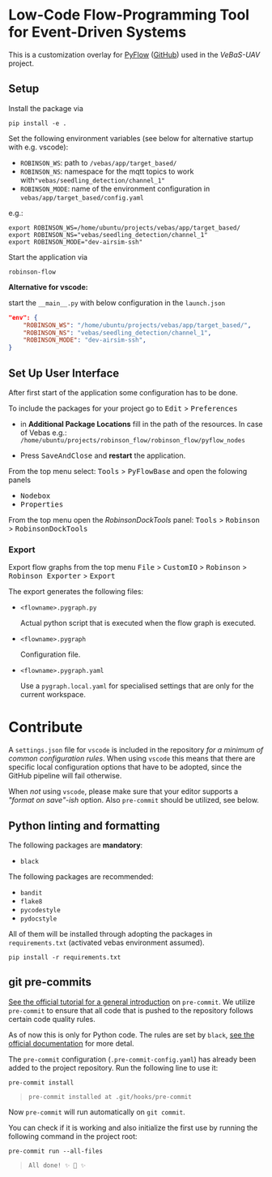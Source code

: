 # Low-Code Flow-Programming Tool for Event-Driven Systems

This is a customization overlay for [PyFlow](https://wonderworks-software.github.io/PyFlow/) ([GitHub](https://github.com/wonderworks-software/PyFlow)) used in the *VeBaS-UAV* project.

## Setup

Install the package via
```console
pip install -e .
```

Set the following environment variables (see below for alternative startup with e.g. vscode):
- `ROBINSON_WS`: path to `/vebas/app/target_based/`
- `ROBINSON_NS`: namespace for the mqtt topics to work with`"vebas/seedling_detection/channel_1"`
- `ROBINSON_MODE`: name of the environment configuration in `vebas/app/target_based/config.yaml`

e.g.:
```console
export ROBINSON_WS=/home/ubuntu/projects/vebas/app/target_based/
export ROBINSON_NS="vebas/seedling_detection/channel_1"
export ROBINSON_MODE="dev-airsim-ssh"
```

Start the application via
```console
robinson-flow
```

**Alternative for vscode:**

start the `__main__.py` with below configuration in the `launch.json`
```json
"env": {
    "ROBINSON_WS": "/home/ubuntu/projects/vebas/app/target_based/",
    "ROBINSON_NS": "vebas/seedling_detection/channel_1",
    "ROBINSON_MODE": "dev-airsim-ssh",
}
```

## Set Up User Interface
After first start of the application some configuration has to be done.

To include the packages for your project go to 
<kbd>Edit</kbd> > <kbd>Preferences</kbd>

- in **Additional Package Locations** fill in the path of the resources. In case of Vebas e.g.: `/home/ubuntu/projects/robinson_flow/robinson_flow/pyflow_nodes`

- Press <kbd>SaveAndClose</kbd> and **restart** the application.

From the top menu select: <kbd>Tools</kbd> > <kbd>PyFlowBase</kbd> and open the folowing panels
- <kbd>Nodebox</kbd>
- <kbd>Properties</kbd>

From the top menu open the *RobinsonDockTools* panel:
<kbd>Tools</kbd> > <kbd>Robinson</kbd> > <kbd>RobinsonDockTools</kbd>


### Export

Export flow graphs from the top menu <kbd>File</kbd> > <kbd>CustomIO</kbd> > <kbd>Robinson</kbd> > <kbd>Robinson Exporter</kbd> > <kbd>Export</kbd>

The export generates the following files:

- `<flowname>.pygraph.py`

    Actual python script that is executed when the flow graph is executed.

- `<flowname>.pygraph`

    Configuration file.

- `<flowname>.pygraph.yaml`

    Use a `pygraph.local.yaml` for specialised settings that are only for the current workspace.

# Contribute

A `settings.json` file for `vscode` is included in the repository *for a minimum of common configuration rules*. When using `vscode` this means that there are specific local configuration options that have to be adopted, since the GitHub pipeline will fail otherwise.

When *not* using `vscode`, please make sure that your editor supports a *"format on save"-ish* option. Also `pre-commit` should be utilized, see below.

## Python linting and formatting

The following packages are **mandatory**:
- `black`

The following packages are recommended:
- `bandit`
- `flake8`
- `pycodestyle`
- `pydocstyle`

All of them will be installed through adopting the packages in `requirements.txt` (activated vebas environment assumed).
```console
pip install -r requirements.txt
```

## git pre-commits

[See the official tutorial for a general introduction](https://pre-commit.com/index.html#intro) on `pre-commit`. We utilize `pre-commit` to ensure that all code that is pushed to the repository follows certain code quality rules.

As of now this is only for Python code. The rules are set by `black`, [see the official documentation](https://github.com/psf/black) for more detal.

The `pre-commit` configuration (`.pre-commit-config.yaml`) has already been added to the project repository. Run the following line to use it:
```console
pre-commit install
```
> `pre-commit installed at .git/hooks/pre-commit`

Now `pre-commit` will run automatically on `git commit`.

You can check if it is working and also initialize the first use by running the following command in the project root:
```console
pre-commit run --all-files
```
> `All done! ✨ 🍰 ✨`